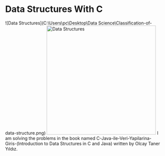 # Data Structures With C
 
![Data Structures](C:\Users\pc\Desktop\Data Science\Classification-of-data-structure.png)
<img src="C:\Users\pc\Desktop\Data Science\Classification-of-data-structure" width="350" alt="Data Structures">
I am solving the problems in the book named C-Java-ile-Veri-Yapilarina-Giris-(Introduction to Data Structures in C and Java) written
by Olcay Taner Yıldız.



